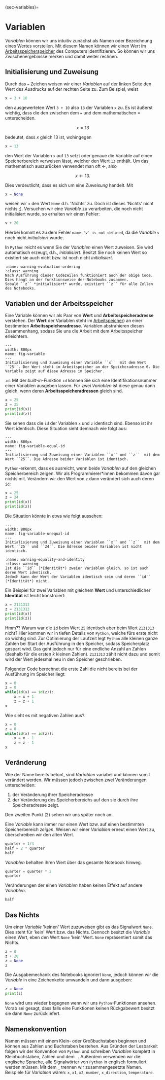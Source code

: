 (sec-variables)=
# Variablen

*Variablen* können wir uns intuitiv zunächst als Namen oder Bezeichnung eines Wertes vorstellen.
Mit diesem Namen können wir einen Wert im [Arbeitsspeicherspeicher](def-main-memory) des Computers identifizieren.
So können wir uns Zwischenergebnisse merken und damit weiter rechnen.

## Initialisierung und Zuweisung

Durch das ``=`` Zeichen weisen wir einer *Variablen* auf der linken Seite den Wert des *Ausdrucks* auf der rechten Seite zu.
Zum Beispiel, weist

```python
x = 3 + 10
```

den ausgewerteten Wert ``3 + 10`` also ``13`` der Variablen ``x`` zu.
Es ist äußerst wichtig, dass die den zwischen dem ``=`` und dem mathematischen $=$ unterscheiden.

$$x = 13$$

bedeutet, dass $x$ gleich $13$ ist, wohingegen

```python
x = 13
```

den Wert der Variablen ``x`` auf ``13`` setzt oder genaue die Variable auf einen Speicherbereich verweisen lässt, welcher den Wert ``13`` enthält.
Um das mathematisch auszurücken verwendet man oft $\leftarrow$, also 

$$x \leftarrow 13.$$

Dies verdeutlicht, dass es sich um eine *Zuweisung* handelt.
Mit

```python
x = None
```

weisen wir ``x`` den Wert ``None`` d.h. 'Nichts' zu. Doch ist dieses 'Nichts' nicht nichts ;). Versuchen wir eine *Variable* zu verarbeiten, die noch nicht initialisiert wurde, so erhalten wir einen Fehler:

```python
v + 20
```

Hierbei kommt es zu dem Fehler ``name 'v' is not defined``, da die *Variable* ``v`` noch nicht *initialisiert* wurde.


In ``Python`` reicht es wenn Sie der *Variablen* einen Wert zuweisen.
Sie wird automatisch erzeugt, d.h., *initialisiert*.
Besitzt Sie noch keinen Wert so existiert sie auch nicht bzw. ist noch nicht *initialisiert*.

```{admonition} Initialisierung mit Notebooks
:name: warning-evaluation-ordering
:class: warning
Nach Ausführung dieser Codezeilen funktioniert auch der obige Code.
Dies hängt an der funktionsweise der Notebooks zusammen.
Sobald ``z`` *initialisiert* wurde, existiert ``z`` für alle Zellen des Notebooks.
```

## Variablen und der Arbeitsspeicher

Eine Variable können wir als Paar von **Wert** und **Arbeitsspeicheradresse** verstehen.
Der **Wert** der Variablen steht im [Arbeitspeicher](def-main-memory)) an einer bestimmten **Arbeitsspeicheradresse**.
Variablen abstrahieren diesen Zusammenhang, sodass Sie uns die Arbeit mit dem Arbeitsspeicher erleichtern.

```{figure} ../../figs/python-tutorial/variable.png
---
width: 800px
name: fig-variable
---
Initialisierung und Zuweisung einer Variable ``x``  mit dem Wert ``25``. Der Wert steht im Arbeitspeicher an der Speicheradresse 6. Die Variable zeigt auf diese Adresse im Speicher.
```

``id``: Mit der *built-in*-Funktion ``id`` können Sie sich eine Identifikationsnummer einer Variablen ausgeben lassen. Für zwei *Variablen* ist diese genau dann gleich, wenn deren **Arbeitsspeicheradressen** gleich sind.

```python
x = 25
z = 25
print(id(x))
print(id(z))
```

Sie sehen dass die ``id`` der Variablen ``x`` und ``z`` identisch sind. Ebenso ist ihr Wert identisch.
Diese Situation sieht demnach wie folgt aus:

```{figure} ../../figs/python-tutorial/varivariable-equal-idable.png
---
width: 800px
name: fig-variable-equal-id
---
Initialisierung und Zuweisung einer Variablen ``x`` und ``z``  mit dem Wert ``25``. Die Adresse beider Variablen ist identisch.
```

``Python``-erkennt, dass es ausreicht, wenn beide *Variablen* auf den gleichen Speicherbereich zeigen. Wir als Programmierer\*innen bekommen davon gar nichts mit. Verändern wir den Wert von ``z`` dann verändert sich auch deren ``id``:

```python
x = 25
z = 24
print(id(x))
print(id(z))
```

Die Situation könnte in etwa wie folgt aussehen:

```{figure} ../../figs/python-tutorial/variable-unequal-id.png
---
width: 800px
name: fig-variable-unequal-id
---
Initialisierung und Zuweisung einer Variablen ``x`` und ``z``  mit dem Wert ``25`` und ``24``. Die Adresse beider Variablen ist nicht identisch.
```

```{admonition} Gleichheit und Identität
:name: warning-equality-and-identity
:class: warning
Ist die ``id`` (*Identität*) zweier Variablen gleich, so ist auch deren Wert identisch.
Jedoch kann der Wert der Variablen identisch sein und deren ``id`` (*Identität*) nicht.
```

Ein Beispiel für zwei Variablen mit gleichem **Wert** und unterschiedlicher **Identität** ist leicht konstruiert:

```python
x = 2131313
z = 2131313
print(id(x))
print(id(z))
```

Hmm?? 
Warum war die ``id`` beim Wert ``25`` identisch aber beim Wert ``2131313`` nicht?
Hier kommen wir in tiefen Details von ``Python``, welche fürs erste nicht so wichtig sind.
Zur Optimierung der Laufzeit legt ``Python`` alle kleinen ganze Zahlen bei Start der Ausführung in den Speicher, sodass Speicherplatz gespart wird.
Das geht jedoch nur für eine endliche Anzahl an Zahlen (deshalb für die ersten $k$ kleinen Zahlen). 
``2131313`` zählt nicht dazu und somit wird der Wert jedesmal neu in den Speicher geschrieben.

Folgender Code berechnet die erste Zahl die nicht bereits bei der Ausführung im Speicher liegt:

```python
x = 0
z = 0
while(id(x) == id(z)):
    x = x + 1
    z = z + 1
x
```

Wie sieht es mit negativen Zahlen aus?:

```python
x = 0
z = 0
while(id(x) == id(z)):
    x = x - 1
    z = z - 1
x
```

## Veränderung

Wie der Name bereits betont, sind *Variablen* variabel und können somit verändert werden.
Wir müssen jedoch zwischen zwei Veränderungen unterscheiden:

1. der Veränderung ihrer Speicheradresse 
2. der Veränderung des Speicherbereichs auf den sie durch ihre Speicheradresse zeigt.

Den zweiten Punkt (2) sehen wir uns später noch an.

Eine *Variable* kann immer nur einen Wert bzw. auf einen bestimmten Speicherbereich *zeigen*.
Weisen wir einer *Variablen* erneut einen Wert zu, überschreiben wir den alten Wert.

```python
quarter = 1/4
half = 2 * quarter
half
```

*Variablen* behalten ihren Wert über das gesamte Notebook hinweg.

```python
quarter = quarter * 2
quarter
```

Veränderungen der einen *Variablen* haben keinen Effekt auf andere *Variablen*.

```python
half
```

## Das Nichts

Um einer *Variable* 'keinen' Wert zuzuweisen gibt es das Signalwort ``None``.
Dies steht für 'kein' Wert bzw. das Nichts.
Dennoch besitzt die *Variable* einen Wert, eben den Wert ``None`` 'kein' Wert.
``None`` repräsentiert somit das Nichts.

```python
z = 0
z + 20
z = None
z
```

Die Ausgabemechanik des Notebooks ignoriert ``None``, jedoch können wir die *Variable* in eine Zeichenkette umwandeln und dann ausgeben:

```python
z = None
print(z)
```

``None`` wird uns wieder begegnen wenn wir uns ``Python``-Funktionen ansehen.
Vorab sei gesagt, dass falls eine Funktionen keinen Rückgabewert besitzt sie dann ``None`` zurückliefert.

## Namenskonvention

Namen müssen mit einem Klein- oder Großbuchstaben beginnen und können aus Zahlen und Buchstaben bestehen.
Aus Gründen der Lesbarkeit folgen wir der Konvention von ``Python`` und schreiben *Variablen* komplett in Kleinbuchstaben, Zahlen und dem ``_``.
Außerdem verwenden wir die englische Sprache, alle Signalwörter von ``Python`` in englisch formuliert werden müssen.
Mit dem ``_`` trennen wir zusammengesetzte Namen.
Beispiele für *Variablen* wären: ``x``, ``x1``, ``x2``, ``number``, ``x_direction``, ``temperature``.